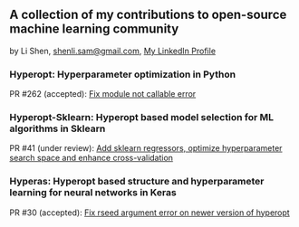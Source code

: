 ## A collection of my contributions to open-source machine learning community
by Li Shen, shenli.sam@gmail.com, [My LinkedIn Profile](https://www.linkedin.com/in/lshen)

### Hyperopt: Hyperparameter optimization in Python
PR #262 (accepted): [Fix module not callable error](https://github.com/hyperopt/hyperopt/pull/262)

### Hyperopt-Sklearn: Hyperopt based model selection for ML algorithms in Sklearn
PR #41 (under review): [Add sklearn regressors, optimize hyperparameter search space and enhance cross-validation](https://github.com/hyperopt/hyperopt-sklearn/pull/41)

### Hyperas: Hyperopt based structure and hyperparameter learning for neural networks in Keras
PR #30 (accepted): [Fix rseed argument error on newer version of hyperopt](https://github.com/maxpumperla/hyperas/pull/30)
